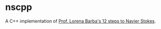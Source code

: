 # nscpp
A C++ implementation of [Prof. Lorena Barba's 12 steps to Navier Stokes](https://lorenabarba.com/blog/cfd-python-12-steps-to-navier-stokes/).

